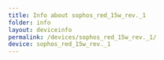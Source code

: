 ```yaml
---
title: Info about sophos_red_15w_rev._1
folder: info
layout: deviceinfo
permalink: /devices/sophos_red_15w_rev._1/
device: sophos_red_15w_rev._1
---
```

